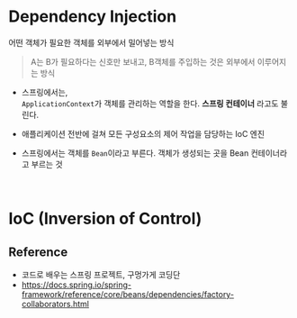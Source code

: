 # Dependency Injection

어떤 객체가 필요한 객체를 외부에서 밀어넣는 방식

> A는 B가 필요하다는 신호만 보내고, B객체를 주입하는 것은 외부에서 이루어지는 방식

* 스프링에서는, <br> `ApplicationContext`가 객체를 관리하는 역할을 한다.  **스프링 컨테이너** 라고도 불린다.

* 애플리케이션 전반에 걸쳐 모든 구성요소의 제어 작업을 담당하는 IoC 엔진

* 스프링에서는 객체를 `Bean`이라고 부른다. 객체가 생성되는 곳을 Bean 컨테이너라고 부르는 것

<br>

# IoC (Inversion of Control)


## Reference
- 코드로 배우는 스프링 프로젝트, 구멍가게 코딩단
-  https://docs.spring.io/spring-framework/reference/core/beans/dependencies/factory-collaborators.html